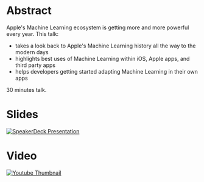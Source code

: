 # Abstract
Apple's Machine Learning ecosystem is getting more and more powerful every year. This talk:  

- takes a look back to Apple's Machine Learning history all the way to the modern days
- highlights best uses of Machine Learning within iOS, Apple apps, and third party apps
- helps developers getting started adapting Machine Learning in their own apps

30 minutes talk.

# Slides
[![SpeakerDeck Presentation](https://speakerd.s3.amazonaws.com/presentations/115737d37fc043729b532a8b35753157/slide_0.jpg?575235)](https://speakerdeck.com/zntfdr/the-state-of-machine-learning-in-ios-13)

# Video
[![Youtube Thumbnail](https://img.youtube.com/vi/DUqScctukMo/maxresdefault.jpg)](https://www.youtube.com/watch?v=DUqScctukMo)
